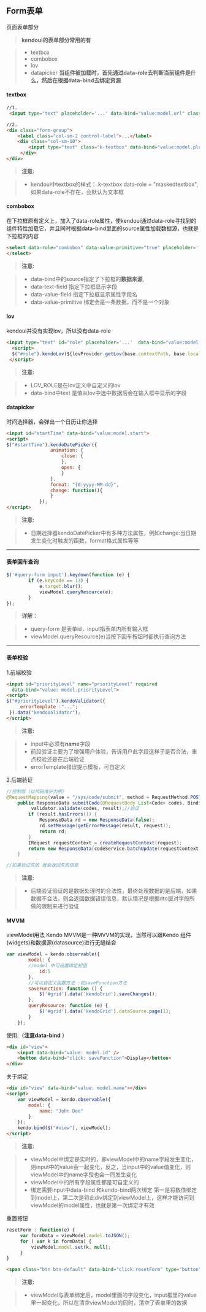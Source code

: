 Form表单
-----------------
页面表单部分

>**kendoui的表单部分常用的有**

> - textbox
> - combobox
> - lov
> -  datapicker
>**当组件被加载时，首先通过data-role去判断当前组件是什么，然后在根据data-bind去绑定资源**
#### <i class="icon-file"></i>textbox

```html
//1.
 <input type="text" placeholder='...' data-bind="value:model.url" class="k-textbox">

//2.
<div class="form-group">
    <label class="col-sm-2 control-label">...</label>
    <div class="col-sm-10">
        <input type="text" class="k-textbox" data-bind="value:model.placeholder">                                   
     </div>
</div>
```
> **注意:**

> - kendoui中textbox的样式：.k-textbox
> data-role = "maskedtextbox",如果data-role不存在，会默认为文本框


#### <i class="icon-file"></i>combobox
在下拉框原有定义上，加入了data-role属性，使kendoui通过data-role寻找到的组件特性加载它，并且同时根据data-bind里面的source属性加载数据源，也就是下拉框的内容

```html
<select data-role="combobox" data-value-primitive="true" placeholder='...'  data-text-field="meaning" data-value-field="value" data-bind="source: resourceTypeData2, value: model.type">
</select>

```
> **注意:**

> - data-bind中的source指定了下拉框的**数据来源**,
> - data-text-field 指定下拉框显示字段
> - data-value-field 指定下拉框显示属性字段名
>  - data-value-primitive 绑定会是一条数据，而不是一个对象


#### <i class="icon-file"></i>lov
kendoui并没有实现lov，所以没有data-role

```html
<input type="text" id="role" placeholder='...'  data-bind="value:model.roleId,text:model.roleName">
  <script>
  $("#role").kendoLov(${lovProvider.getLov(base.contextPath, base.locale, "LOV_ROLE")})  
 </script>
```
> **注意:**

> - LOV_ROLE是在lov定义中自定义的lov
> - data-bind中text 是值从lov中选中数据后会在输入框中显示的字段

#### <i class="icon-file"></i>datapicker
时间选择器，会弹出一个日历让你选择

```html
<input id="startTime" data-bind="value:model.start">
<script>
$("#startTime").kendoDatePicker({
			    animation: {
			    	close: {
					},
				    open: {
				    }
			    },
			    format: "{0:yyyy-MM-dd}",
			    change: function(){			    	
			    }
			});
</script>
```

> **注意:**

> - 日期选择器kendoDatePicker中有多种方法属性，例如change:当日期发生变化时触发的函数，format格式属性等等

-----------------
#### **表单回车查询**

```javascript
$('#query-form input').keydown(function (e) {
	    if (e.keyCode == 13) {
	        e.target.blur();
	        viewModel.queryResource(e);
	    }
});
```

>**详解：**

> - query-form 是表单id，input指表单内所有输入框
> - viewModel.queryResource(e)当按下回车按钮时都执行查询方法

---------------

#### <i class="icon-file"></i> 表单校验
1.前端校验

```html
<input id="priorityLevel" name="priorityLevel" required 
  data-bind="value: model.priorityLevel">
<script>
$("#priorityLevel").kendoValidator({
	 errorTemplate :"...";
 }).data("kendoValidator");
</script>
```
> **注意:**

> - input中必须有**name**字段
> - 前段验证主要为了增强用户体验，告诉用户此字段这样子是否合法，重点校验还是在后端验证
> - errorTemplate错误提示模板，可自定义

2.后端验证

```java
//控制层（以代码维护为例）
@RequestMapping(value = "/sys/code/submit", method = RequestMethod.POST)
    public ResponseData submitCode(@RequestBody List<Code> codes, BindingResult result, HttpServletRequest request) {
         validator.validate(codes, result);//验证
        if (result.hasErrors()) {
            ResponseData rd = new ResponseData(false);
            rd.setMessage(getErrorMessage(result, request));
            return rd;
        }
        IRequest requestContext = createRequestContext(request);
        return new ResponseData(codeService.batchUpdate(requestContext, codes));
    }

//如果验证失败 就会返回失败信息
```
> **注意:**

> - 后端验证验证的是数据处理时的合法性，最终处理数据的是后端，如果数据不合法，则会返回数据错误信息，默认情况是根据dto层对字段所做的限制来进行验证


#### <i class="icon-file"></i> MVVM
viewModel用法
Kendo MVVM是一种MVVM的实现，当然可以跟Kendo 组件(widgets)和数据源(datasource)进行无缝结合

```javascript
var viewModel = kendo.observable({
        model: {
        //model 中可设置绑定初值
            id:5
        },
        //可以自定义函数方法 :如saveFunction方法
        saveFunction: function () {
            $('#grid').data('kendoGrid').saveChanges();
        },
        queryResource: function (e) {
            $('#grid').data('kendoGrid').dataSource.page(1);
        }
    });
```

使用:（**注意data-bind**
）
```html
<div id="view">
    <input data-bind="value: model.id" />
    <button data-bind="click: saveFunction">Display</button>
</div>
```
关于绑定

```html
<div id="view" data-bind="value: model.name"></div>
<script>
    var viewModel = kendo.observable({
        model: {
            name: "John Doe"
        }
    });
    kendo.bind($("#view"), viewModel);
</script>
```
> **注意:**

> - viewModel中绑定是实时的，即viewModel中的name字段发生变化，则input中的value会一起变化，反之，当input中的value值变化，则viewModel中的name字段也会一同发生变化
> - viewModel中的所有字段属性都是可自定义的
> - 绑定需要input中data-bind 和kendo-bind两次绑定 第一是将数值绑定到model上，第二次是将此div绑定到viewModel上，这样才能访问到viewModel的model属性，也就是第一次绑定才有效

重置按钮

```javascript
resetForm : function(e) {
   	 var formData = viewModel.model.toJSON();
   	 for ( var k in formData) {
   		 viewModel.model.set(k, null);
   	 }
}
```

```html
<span class="btn btn-default" data-bind="click:resetForm" type="button"><@spring.message "hap.reset"/></span>

```
> **注意:**

> - viewModel与表单绑定后，model里面的字段变化，input框里的value里一起变化，所以在清空viewModel的同时，清空了表单里的数据

